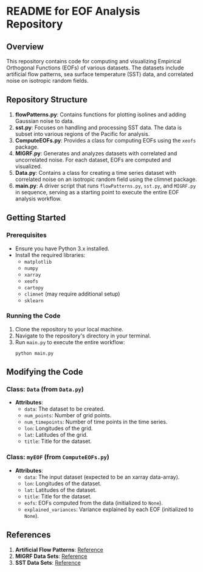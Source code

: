 
# README for EOF Analysis Repository

## Overview

This repository contains code for computing and visualizing Empirical Orthogonal Functions (EOFs) of various datasets. The datasets include artificial flow patterns, sea surface temperature (SST) data, and correlated noise on isotropic random fields.

## Repository Structure

1. **flowPatterns.py**: Contains functions for plotting isolines and adding Gaussian noise to data. 
2. **sst.py**: Focuses on handling and processing SST data. The data is subset into various regions of the Pacific for analysis.
3. **ComputeEOFs.py**: Provides a class for computing EOFs using the `xeofs` package.
4. **MIGRF.py**: Generates and analyzes datasets with correlated and uncorrelated noise. For each dataset, EOFs are computed and visualized.
5. **Data.py**: Contains a class for creating a time series dataset with correlated noise on an isotropic random field using the climnet package.
6. **main.py**: A driver script that runs `flowPatterns.py`, `sst.py`, and `MIGRF.py` in sequence, serving as a starting point to execute the entire EOF analysis workflow.

## Getting Started

### Prerequisites

- Ensure you have Python 3.x installed.
- Install the required libraries:
  - `matplotlib`
  - `numpy`
  - `xarray`
  - `xeofs`
  - `cartopy`
  - `climnet` (may require additional setup)
  - `sklearn`

### Running the Code

1. Clone the repository to your local machine.
2. Navigate to the repository's directory in your terminal.
3. Run `main.py` to execute the entire workflow:
   ```
   python main.py
   ```


## Modifying the Code

### Class: `Data` (from `Data.py`)

- **Attributes**:
    - `data`: The dataset to be created.
    - `num_points`: Number of grid points.
    - `num_timepoints`: Number of time points in the time series.
    - `lon`: Longitudes of the grid.
    - `lat`: Latitudes of the grid.
    - `title`: Title for the dataset.



### Class: `myEOF` (from `ComputeEOFs.py`)

- **Attributes**:
    - `data`: The input dataset (expected to be an xarray data-array).
    - `lon`: Longitudes of the dataset.
    - `lat`: Latitudes of the dataset.
    - `title`: Title for the dataset.
    - `eofs`: EOFs computed from the data (initialized to `None`).
    - `explained_variances`: Variance explained by each EOF (initialized to `None`).

## References

1. **Artificial Flow Patterns**: [Reference](https://rmets.onlinelibrary.wiley.com/doi/abs/10.1002/joc.1574)
2. **MIGRF Data Sets**: [Reference](https://journals.ametsoc.org/view/journals/clim/36/10/JCLI-D-22-0549.1.xml)
3. **SST Data Sets**: [Reference](https://psl.noaa.gov/data/gridded/data.noaa.ersst.v5.html)

